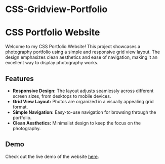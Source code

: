 # CSS-Gridview-Portfolio
# CSS Portfolio Website

Welcome to my CSS Portfolio Website! This project showcases a photography portfolio using a simple and responsive grid view layout. The design emphasizes clean aesthetics and ease of navigation, making it an excellent way to display photography works.

## Features

- **Responsive Design:** The layout adjusts seamlessly across different screen sizes, from desktops to mobile devices.
- **Grid View Layout:** Photos are organized in a visually appealing grid format.
- **Simple Navigation:** Easy-to-use navigation for browsing through the portfolio.
- **Clean Aesthetics:** Minimalist design to keep the focus on the photography.

## Demo

Check out the live demo of the website [here](https://www.loom.com/share/ae9c4779d1d347bbb8a5340bbc94a623?sid=c784797f-bdab-404e-8fde-efe412d017aa).


